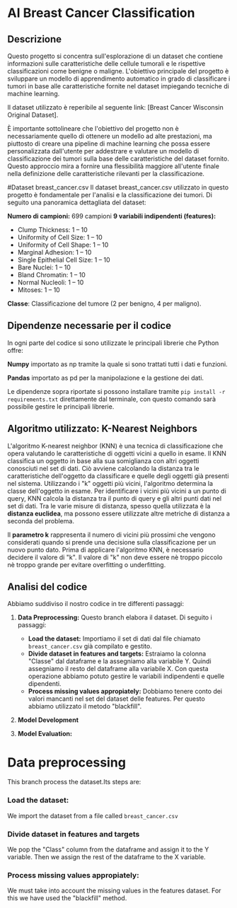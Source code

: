 # AI Breast Cancer Classification
## Descrizione
Questo progetto si concentra sull'esplorazione di un dataset che contiene informazioni sulle caratteristiche delle cellule tumorali e le rispettive classificazioni come benigne o maligne. L'obiettivo principale del progetto è sviluppare un modello di apprendimento automatico in grado di classificare i tumori in base alle caratteristiche fornite nel dataset impiegando tecniche di machine learning.

Il dataset utilizzato è reperibile al seguente link: [Breast Cancer Wisconsin Original Dataset].

È importante sottolineare che l'obiettivo del progetto non è necessariamente quello di ottenere un modello ad alte prestazioni, ma piuttosto di creare una pipeline di machine learning che possa essere personalizzata dall'utente per addestrare e valutare un modello di classificazione dei tumori sulla base delle caratteristiche del dataset fornito. Questo approccio mira a fornire una flessibilità maggiore all'utente finale nella definizione delle caratteristiche rilevanti per la classificazione.

#Dataset breast_cancer.csv
Il dataset breast_cancer.csv utilizzato in questo progetto è fondamentale per l'analisi e la classificazione dei tumori. 
Di seguito una panoramica dettagliata del dataset:

**Numero di campioni:**  699 campioni
**9	variabili	indipendenti (features):** 

* Clump	Thickness:	1	– 10
* Uniformity	of	Cell	Size:	1	– 10
* Uniformity	of	Cell	Shape:	1	– 10
* Marginal	Adhesion:	1	– 10
* Single	Epithelial	Cell	Size:	1	– 10
* Bare	Nuclei:	1	– 10
* Bland	Chromatin:	1	– 10
* Normal	Nucleoli:	1	– 10
* Mitoses:	1	– 10

**Classe**: Classificazione del tumore (2 per benigno, 4 per maligno).

## Dipendenze necessarie per il codice
In ogni parte del codice si sono utilizzate le principali librerie che Python offre:

**Numpy** importato as np tramite la quale si sono trattati tutti i dati e funzioni.

**Pandas** importato as pd per la manipolazione e la gestione dei dati.

Le dipendenze sopra riportate si possono installare tramite  `pip install -r requirements.txt` direttamente dal terminale, con questo comando sarà possibile gestire le principali librerie.

## Algoritmo utilizzato: K-Nearest Neighbors 
L'algoritmo K-nearest neighbor (KNN) è una tecnica di classificazione che opera valutando le caratteristiche di oggetti vicini a quello in esame. Il KNN classifica un oggetto in base alla sua somiglianza con altri oggetti conosciuti nel set di dati. Ciò avviene calcolando la distanza tra le caratteristiche dell'oggetto da classificare e quelle degli oggetti già presenti nel sistema. Utilizzando i "k" oggetti più vicini, l'algoritmo determina la classe dell'oggetto in esame.
Per identificare i vicini più vicini a un punto di query, KNN calcola la distanza tra il punto di query e gli altri punti dati nel set di dati. Tra le varie misure di distanza, spesso quella utilizzata è la **distanza euclidea**, ma possono essere utilizzate altre metriche di distanza a seconda del problema.

Il **parametro k** rappresenta il numero di vicini più prossimi che vengono considerati quando si prende una decisione sulla classificazione per un nuovo punto dato. Prima di applicare l'algoritmo KNN, è necessario decidere il valore di "k". Il valore di "k" non deve essere nè troppo piccolo nè troppo grande per evitare overfitting o underfitting. 

## Analisi del codice
Abbiamo suddiviso il nostro codice in tre differenti passaggi: 

1. **Data	Preprocessing:**
Questo branch elabora il dataset. Di seguito i passaggi:
    - **Load the dataset:**
       Importiamo il set di dati dal file chiamato `breast_cancer.csv` già compilato e gestito.
    - **Divide dataset in features and targets:**
Estraiamo la colonna "Classe" dal dataframe e la assegniamo alla variabile Y. Quindi assegniamo il resto del dataframe alla variabile X. Con questa operazione abbiamo potuto gestire le variabili indipendenti e quelle dipendenti.
    - **Process missing values appropiately:**
Dobbiamo tenere conto dei valori mancanti nel set del dataset delle features. Per questo abbiamo utilizzato il metodo "blackfill".

2. **Model	Development**

3. **Model	Evaluation:**

# Data preprocessing
This branch process the dataset.Its steps are:
### Load the dataset:
We import the dataset from a file called `breast_cancer.csv`
### Divide dataset in features and targets
We pop the "Class" column from the dataframe and assign it to the Y variable. Then we assign the rest of the dataframe to the X variable.
### Process missing values appropiately:
We must take into account the missing values in the features dataset. For this we have used the "blackfill" method.
